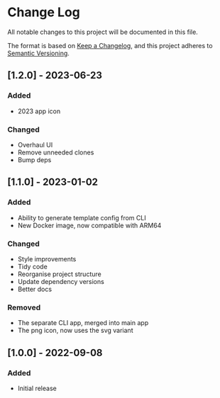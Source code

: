 # Change Log
All notable changes to this project will be documented in this file.

The format is based on [Keep a Changelog](https://keepachangelog.com/en/1.0.0/),
and this project adheres to [Semantic Versioning](https://semver.org/spec/v2.0.0.html).

## [1.2.0] - 2023-06-23
### Added
- 2023 app icon
### Changed
- Overhaul UI
- Remove unneeded clones
- Bump deps

## [1.1.0] - 2023-01-02
### Added
- Ability to generate template config from CLI
- New Docker image, now compatible with ARM64
### Changed
- Style improvements
- Tidy code
- Reorganise project structure
- Update dependency versions
- Better docs
### Removed
- The separate CLI app, merged into main app
- The png icon, now uses the svg variant

## [1.0.0] - 2022-09-08
### Added
- Initial release
